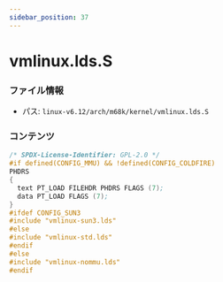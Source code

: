 ```yaml
---
sidebar_position: 37
---
```

# vmlinux.lds.S

### ファイル情報

- パス: `linux-v6.12/arch/m68k/kernel/vmlinux.lds.S`

### コンテンツ

```S
/* SPDX-License-Identifier: GPL-2.0 */
#if defined(CONFIG_MMU) && !defined(CONFIG_COLDFIRE)
PHDRS
{
  text PT_LOAD FILEHDR PHDRS FLAGS (7);
  data PT_LOAD FLAGS (7);
}
#ifdef CONFIG_SUN3
#include "vmlinux-sun3.lds"
#else
#include "vmlinux-std.lds"
#endif
#else
#include "vmlinux-nommu.lds"
#endif

```
